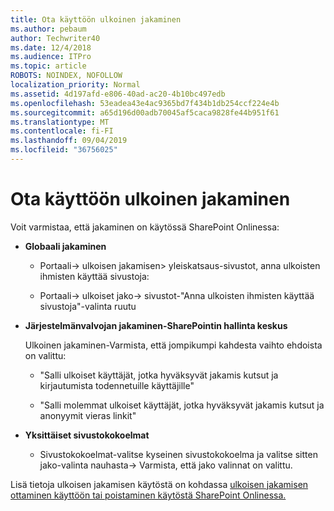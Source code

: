 ```yaml
---
title: Ota käyttöön ulkoinen jakaminen
ms.author: pebaum
author: Techwriter40
ms.date: 12/4/2018
ms.audience: ITPro
ms.topic: article
ROBOTS: NOINDEX, NOFOLLOW
localization_priority: Normal
ms.assetid: 4d197afd-e806-40ad-ac20-4b10bc497edb
ms.openlocfilehash: 53eadea43e4ac9365bd7f434b1db254ccf224e4b
ms.sourcegitcommit: a65d196d00adb70045af5caca9828fe44b951f61
ms.translationtype: MT
ms.contentlocale: fi-FI
ms.lasthandoff: 09/04/2019
ms.locfileid: "36756025"
---
```

# <a name="enable-external-sharing"></a>Ota käyttöön ulkoinen jakaminen

 Voit varmistaa, että jakaminen on käytössä SharePoint Onlinessa:
  
- **Globaali jakaminen**
    
  - Portaali-\> ulkoisen jakamisen\> yleiskatsaus-sivustot, anna ulkoisten ihmisten käyttää sivustoja:
    
  - Portaali-\> ulkoiset jako-\> sivustot-"Anna ulkoisten ihmisten käyttää sivustoja"-valinta ruutu
    
- **Järjestelmänvalvojan jakaminen-SharePointin hallinta keskus**
    
    Ulkoinen jakaminen-Varmista, että jompikumpi kahdesta vaihto ehdoista on valittu:
    
  - "Salli ulkoiset käyttäjät, jotka hyväksyvät jakamis kutsut ja kirjautumista todennetuille käyttäjille"
    
  - "Salli molemmat ulkoiset käyttäjät, jotka hyväksyvät jakamis kutsut ja anonyymit vieras linkit"
    
- **Yksittäiset sivustokokoelmat**
    
  - Sivustokokoelmat-valitse kyseinen sivustokokoelma ja valitse sitten jako-valinta nauhasta-\> Varmista, että jako valinnat on valittu.
    
Lisä tietoja ulkoisen jakamisen käytöstä on kohdassa [ulkoisen jakamisen ottaminen käyttöön tai poistaminen käytöstä SharePoint Onlinessa.](https://go.microsoft.com/fwlink/?linkid=2047681&amp;clcid=0x409)
  

